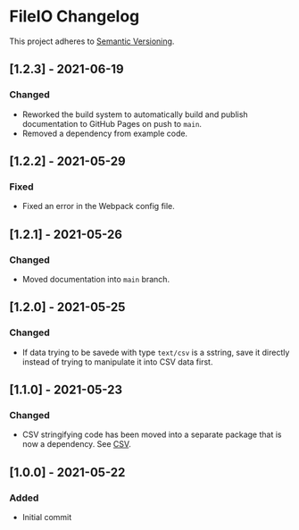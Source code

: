 # FileIO Changelog

This project adheres to [Semantic Versioning](https://semver.org/spec/v2.0.0.html).

## [1.2.3] - 2021-06-19

### Changed

* Reworked the build system to automatically build and publish documentation to GitHub Pages on push to `main`.
* Removed a dependency from example code.

## [1.2.2] - 2021-05-29

### Fixed

* Fixed an error in the Webpack config file.

## [1.2.1] - 2021-05-26

### Changed

* Moved documentation into `main` branch.

## [1.2.0] - 2021-05-25

### Changed

* If data trying to be savede with type `text/csv` is a sstring, save it directly instead of trying to manipulate it into CSV data first.

## [1.1.0] - 2021-05-23

### Changed

* CSV stringifying code has been moved into a separate package that is now a dependency. See [CSV](https://github.com/cipscis/csv).

## [1.0.0] - 2021-05-22

### Added

* Initial commit
